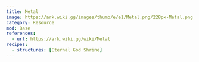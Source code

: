 ```yaml
---
title: Metal
image: https://ark.wiki.gg/images/thumb/e/e1/Metal.png/228px-Metal.png
category: Resource
mod: Base
references:
  - url: https://ark.wiki.gg/wiki/Metal
recipes:
  - structures: [Eternal God Shrine]
---
```

